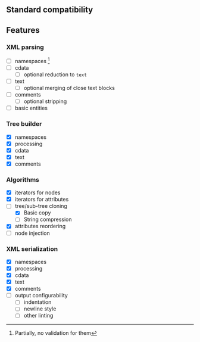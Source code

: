 ## Standard compatibility

## Features

### XML parsing
- [ ] namespaces [^1]
- [ ] cdata
    - [ ] optional reduction to `text`
- [ ] text
    - [ ] optional merging of close text blocks
- [ ] comments 
    - [ ] optional stripping
- [ ] basic entities

### Tree builder
- [x] namespaces
- [x] processing
- [x] cdata
- [x] text
- [x] comments

### Algorithms
- [x] iterators for nodes
- [x] iterators for attributes
- [ ] tree/sub-tree cloning
    - [x] Basic copy
    - [ ] String compression
- [x] attributes reordering
- [ ] node injection

### XML serialization
- [x] namespaces
- [x] processing
- [x] cdata
- [x] text
- [x] comments
- [ ] output configurability
    - [ ] indentation
    - [ ] newline style
    - [ ] other linting

[^1]: Partially, no validation for them